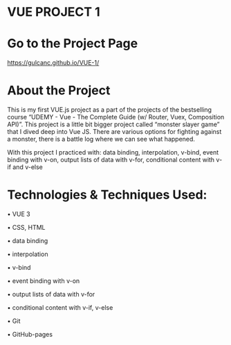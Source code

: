 # VUE PROJECT 1

# Go to the Project Page
https://gulcanc.github.io/VUE-1/

# About the Project
This is my first VUE.js project as a part of the projects of the bestselling course “UDEMY - Vue - The Complete Guide (w/ Router, Vuex, Composition API)”. 
This project is a little bit bigger project called “monster slayer game” that I dived deep into Vue JS. 
There are various options for fighting against a monster, there is a battle log where we can see what happened. 

With this project I practiced with:
data binding,
interpolation,
v-bind,
event binding with v-on,
output lists of data with v-for,
conditional content with v-if and v-else

# Technologies & Techniques Used:
•	VUE 3

•	CSS, HTML

•	data binding

•	interpolation

•	v-bind

•	event binding with v-on

•	output lists of data with v-for

•	conditional content with v-if, v-else

•	Git

•	GitHub-pages
